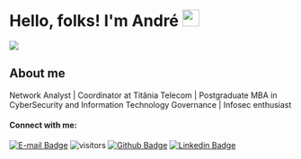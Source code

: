 # Hello, folks! I'm André <img src="https://raw.githubusercontent.com/MartinHeinz/MartinHeinz/master/wave.gif" width="30px">

<p align="left"><img src="https://user-images.githubusercontent.com/30474126/126912687-abbda8ed-12cc-4607-8724-75ff66623fc3.png" /></p>

## About me

Network Analyst | Coordinator at Titânia Telecom | Postgraduate MBA in CyberSecurity and Information Technology Governance | Infosec enthusiast

#### Connect with me:
[![E-mail Badge](https://img.shields.io/badge/Email-andrepires.corporativo%40gmail.com-green)](andrepires.corporativo@gmail.com)
![visitors](https://visitor-badge.glitch.me/badge?page_id=piresand)
[![Github Badge](https://img.shields.io/badge/-Github-000?style=flat-square&logo=Github&logoColor=white&link=https://github.com/fagnerpsantos)](https://github.com/piresand)
[![Linkedin Badge](https://img.shields.io/badge/LinkedIn-piresand?style=for-the-badge&logoColor=white&link=https://www.linkedin.com/in/piresand/)](https://www.linkedin.com/in/piresand/)
